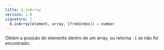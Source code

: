 ```yaml
---
title: $.inArray
version: 1.0
signature: |
  $.inArray(element, array, [fromIndex]) ⇒ number
---
```


Obtém a posição do elemento dentro de um array, ou retorna `-1` se não for encontrado.
